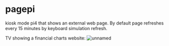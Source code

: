 # pagepi
kiosk mode pi4 that shows an external web page. By default page refreshes every 15 minutes by keyboard simulation refresh. 

TV showing a financial charts website:
![unnamed](https://github.com/ugotapi/pagepi/assets/14945441/8a75fcaf-559f-4726-9a78-fe416704bafa)

